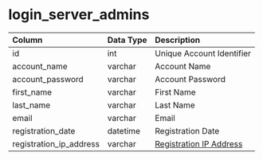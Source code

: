 # login_server_admins

| Column | Data Type | Description |
| :--- | :--- | :--- |
| id | int | Unique Account Identifier |
| account_name | varchar | Account Name |
| account_password | varchar | Account Password |
| first_name | varchar | First Name |
| last_name | varchar | Last Name |
| email | varchar | Email |
| registration_date | datetime | Registration Date |
| registration_ip_address | varchar | [Registration IP Address](../../../schema/categories/account/account_ip.md) |

